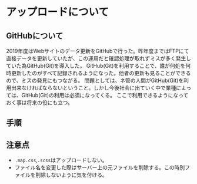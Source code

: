

# アップロードについて
## GitHubについて
2019年度はWebサイトのデータ更新をGitHubで行った。昨年度まではFTPにて直接データを更新していたが、この運用だと確認処理が取れずミスが多く発生していた為GitHub(Git)を導入した。
GitHub(Git)を利用することで、誰が何処を何時更新したのがすべて記録されるようになった。他者の更新も見ることができるので、ミスの発見にもつながる。
問題としては、ネ管の人間がGitHub(Git)を利用出来なければならないということ。しかし今後社会に出ていく中で業種によっては、GitHub(Git)の利用は必須になってくる。
ここで利用できるようになっておく事は将来の役にも立つ。

## 手順

## 注意点
- `.map.css`,`.scss`はアップロードしない。
- ファイル名を変更した際はサーバー上の元ファイルを削除する。この時別ファイルを削除しないように気を付ける。